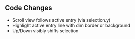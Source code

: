 ## Code Changes

- Scroll view follows active entry (via selection.y)
- Highlight active entry line with dim border or background
- Up/Down visibly shifts selection
